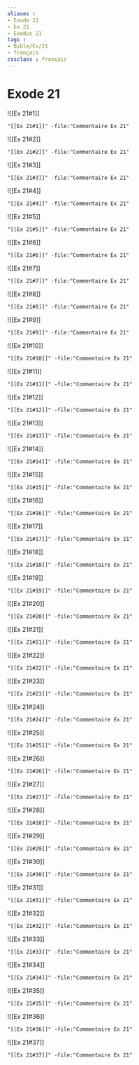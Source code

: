 ```yaml
---
aliases : 
- Exode 21
- Ex 21
- Exodus 21
tags : 
- Bible/Ex/21
- français
cssclass : français
---
```


# Exode 21

![[Ex 21#1]]

```query
"[[Ex 21#1]]" -file:"Commentaire Ex 21"
```

![[Ex 21#2]]

```query
"[[Ex 21#2]]" -file:"Commentaire Ex 21"
```

![[Ex 21#3]]

```query
"[[Ex 21#3]]" -file:"Commentaire Ex 21"
```

![[Ex 21#4]]

```query
"[[Ex 21#4]]" -file:"Commentaire Ex 21"
```

![[Ex 21#5]]

```query
"[[Ex 21#5]]" -file:"Commentaire Ex 21"
```

![[Ex 21#6]]

```query
"[[Ex 21#6]]" -file:"Commentaire Ex 21"
```

![[Ex 21#7]]

```query
"[[Ex 21#7]]" -file:"Commentaire Ex 21"
```

![[Ex 21#8]]

```query
"[[Ex 21#8]]" -file:"Commentaire Ex 21"
```

![[Ex 21#9]]

```query
"[[Ex 21#9]]" -file:"Commentaire Ex 21"
```

![[Ex 21#10]]

```query
"[[Ex 21#10]]" -file:"Commentaire Ex 21"
```

![[Ex 21#11]]

```query
"[[Ex 21#11]]" -file:"Commentaire Ex 21"
```

![[Ex 21#12]]

```query
"[[Ex 21#12]]" -file:"Commentaire Ex 21"
```

![[Ex 21#13]]

```query
"[[Ex 21#13]]" -file:"Commentaire Ex 21"
```

![[Ex 21#14]]

```query
"[[Ex 21#14]]" -file:"Commentaire Ex 21"
```

![[Ex 21#15]]

```query
"[[Ex 21#15]]" -file:"Commentaire Ex 21"
```

![[Ex 21#16]]

```query
"[[Ex 21#16]]" -file:"Commentaire Ex 21"
```

![[Ex 21#17]]

```query
"[[Ex 21#17]]" -file:"Commentaire Ex 21"
```

![[Ex 21#18]]

```query
"[[Ex 21#18]]" -file:"Commentaire Ex 21"
```

![[Ex 21#19]]

```query
"[[Ex 21#19]]" -file:"Commentaire Ex 21"
```

![[Ex 21#20]]

```query
"[[Ex 21#20]]" -file:"Commentaire Ex 21"
```

![[Ex 21#21]]

```query
"[[Ex 21#21]]" -file:"Commentaire Ex 21"
```

![[Ex 21#22]]

```query
"[[Ex 21#22]]" -file:"Commentaire Ex 21"
```

![[Ex 21#23]]

```query
"[[Ex 21#23]]" -file:"Commentaire Ex 21"
```

![[Ex 21#24]]

```query
"[[Ex 21#24]]" -file:"Commentaire Ex 21"
```

![[Ex 21#25]]

```query
"[[Ex 21#25]]" -file:"Commentaire Ex 21"
```

![[Ex 21#26]]

```query
"[[Ex 21#26]]" -file:"Commentaire Ex 21"
```

![[Ex 21#27]]

```query
"[[Ex 21#27]]" -file:"Commentaire Ex 21"
```

![[Ex 21#28]]

```query
"[[Ex 21#28]]" -file:"Commentaire Ex 21"
```

![[Ex 21#29]]

```query
"[[Ex 21#29]]" -file:"Commentaire Ex 21"
```

![[Ex 21#30]]

```query
"[[Ex 21#30]]" -file:"Commentaire Ex 21"
```

![[Ex 21#31]]

```query
"[[Ex 21#31]]" -file:"Commentaire Ex 21"
```

![[Ex 21#32]]

```query
"[[Ex 21#32]]" -file:"Commentaire Ex 21"
```

![[Ex 21#33]]

```query
"[[Ex 21#33]]" -file:"Commentaire Ex 21"
```

![[Ex 21#34]]

```query
"[[Ex 21#34]]" -file:"Commentaire Ex 21"
```

![[Ex 21#35]]

```query
"[[Ex 21#35]]" -file:"Commentaire Ex 21"
```

![[Ex 21#36]]

```query
"[[Ex 21#36]]" -file:"Commentaire Ex 21"
```

![[Ex 21#37]]

```query
"[[Ex 21#37]]" -file:"Commentaire Ex 21"
```

